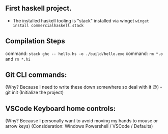 ## First haskell project.
- The installed haskell tooling is "stack" installed via winget `winget install commercialhaskell.stack`

## Compilation Steps
command: `stack ghc -- hello.hs -o ./build/hello.exe`
command: `rm *.o` and `rm *.hi`


## Git CLI commands:
(Why? Because I need to write these down somewhere so deal with it 😉)
-git init (Initialize the project)


## VSCode Keyboard home controls:
(Why? Because I personally want to avoid moving my hands to mouse or arrow keys)
(Consideration: Windows Powershell / VSCode / Defaults)

